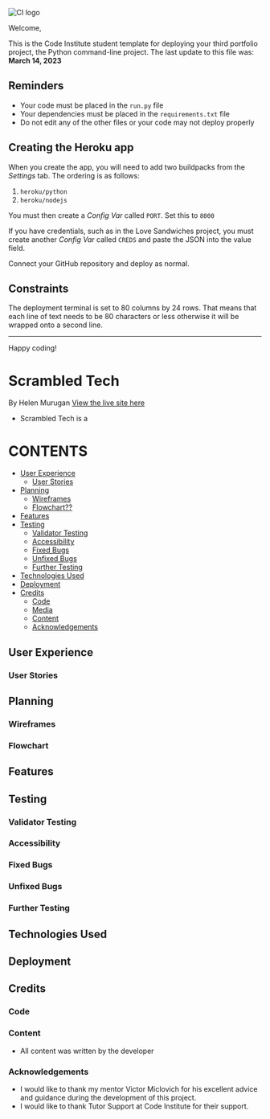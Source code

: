 ![CI logo](https://codeinstitute.s3.amazonaws.com/fullstack/ci_logo_small.png)

Welcome,

This is the Code Institute student template for deploying your third portfolio project, the Python command-line project. The last update to this file was: **March 14, 2023**

## Reminders

- Your code must be placed in the `run.py` file
- Your dependencies must be placed in the `requirements.txt` file
- Do not edit any of the other files or your code may not deploy properly

## Creating the Heroku app

When you create the app, you will need to add two buildpacks from the _Settings_ tab. The ordering is as follows:

1. `heroku/python`
2. `heroku/nodejs`

You must then create a _Config Var_ called `PORT`. Set this to `8000`

If you have credentials, such as in the Love Sandwiches project, you must create another _Config Var_ called `CREDS` and paste the JSON into the value field.

Connect your GitHub repository and deploy as normal.

## Constraints

The deployment terminal is set to 80 columns by 24 rows. That means that each line of text needs to be 80 characters or less otherwise it will be wrapped onto a second line.

---

Happy coding!


# Scrambled Tech

By Helen Murugan
[View the live site here]()

* Scrambled Tech is a 

# CONTENTS
* [User Experience](#user-experience)
    * [User Stories](#user-stories)
* [Planning](#planning)
    * [Wireframes](#wireframes)
    * [Flowchart??](#flowchart)
* [Features](#features)
* [Testing](#testing)
    * [Validator Testing](#validator-testing)
    * [Accessibility](#accessibility)
    * [Fixed Bugs](#fixed-bugs)
    * [Unfixed Bugs](#unfixed-bugs)
    * [Further Testing](#further-testing)
* [Technologies Used](#technologies-used)
* [Deployment](#deployment)
* [Credits](#credits)
    * [Code](#code)
    * [Media](#media)
    * [Content](#content)
    * [Acknowledgements](#acknowledgements)

## User Experience
### User Stories
## Planning
### Wireframes
### Flowchart
## Features
## Testing
### Validator Testing
### Accessibility
### Fixed Bugs
### Unfixed Bugs
### Further Testing
## Technologies Used
## Deployment
## Credits
### Code
### Content
* All content was written by the developer
### Acknowledgements
* I would like to thank my mentor Victor Miclovich for his excellent advice and guidance during the development of this project.
* I would like to thank Tutor Support at Code Institute for their support.


